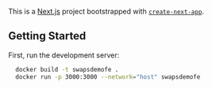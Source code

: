 This is a [Next.js](https://nextjs.org/) project bootstrapped with [`create-next-app`](https://github.com/vercel/next.js/tree/canary/packages/create-next-app).

## Getting Started

First, run the development server:

```bash
  docker build -t swapsdemofe .
  docker run -p 3000:3000 --network="host" swapsdemofe
```

